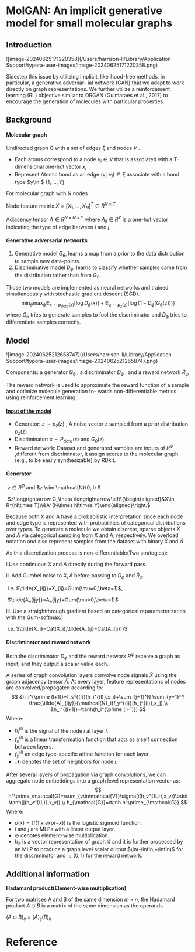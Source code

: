 # MolGAN: An implicit generative model for small molecular graphs

## Introduction

![image-20240625171220358](/Users/harrison-li/Library/Application Support/typora-user-images/image-20240625171220358.png)

Sidestep this issue by utilizing implicit, likelihood-free methods, in particular, a generative adversar- ial network (GAN) that we adapt to work directly on graph representations. We further utilize a reinforcement learning (RL) objective similar to ORGAN (Guimaraes et al., 2017) to encourage the generation of molecules with particular properties.

## Background

#### **Molecular graph**

Undirected graph G with a set of edges $\xi$ and nodes $V$ .

- Each atoms correspond to a node $v_i \in V$ that is associated with a T-dimensional one-hot vector $x_i$
- Represent Atomic bond as an edge $(v_i,v_j)\in \xi$ associate with a bond type $y\in $ {$1,...,Y$}

For molecular graph with N nodes

Node feature matrix $X=[X_1,...,X_N]^T\in R^{N\times T}$

Adjacency tensor $A\in R^{N\times N\times Y}$ where $A_{ij}\in R^Y$ is a one-hot vector indicating the type of edge between $i$ and $j$.

#### **Generative adversarial networks**

1. Generative model $G_\theta$, learns a map from a prior to the data distribution to sample new data-points.
2. Discriminative model $D_\phi$, learns to classify whether samples came from the distribution rather than from $G_\theta$.

Those two models are implemented as neural networks and trained simultaneously with stochastic gradient descent (SGD).
$$
\min_{\theta} \max_{\phi} \mathbb{E}_{x \sim p_{data}(x)} [\log D_{\phi}(x)] + \mathbb{E}_{z \sim p_z(z)} [\log (1 - D_{\phi}(G_{\theta}(z)))]
$$
where $G_\theta$ tries to generate samples to fool the discriminator and $D_\phi$ tries to differentiate samples correctly. 

## Model

![image-20240625212658747](/Users/harrison-li/Library/Application Support/typora-user-images/image-20240625212658747.png)

Components: a generator $G_\theta$ , a discriminator $D_\phi$ , and a reward network $\hat{R}_\psi$

The reward network is used to approximate the reward function of a sample and optimize molecule generation to- wards non-differentiable metrics using reinforcement learning.

#### **<u>Input of the model</u>**

- Generator: $z \sim p_z(z)$ , A noise vector  z  sampled from a prior distribution  $p_z(z)$ .
- Discriminator: $x\sim P_{data}(x)$ and $G_\theta(z)$
- Reward network: Dataset and generated samples are inputs of $R^\psi$ ,different from discriminator, it assign scores to the molecular graph (e.g., to be easily synthesizable) by RDkit.

#### **Generator**

​					$z\in R^D$ and $z \sim \mathcal{N}(0, I) $

​					$z\longrightarrow G_\theta \longrightarrow\left\{\begin{aligned}&X\in R^{N\times T}\\&A^{N\times N\times Y}\end{aligned}\right.$

Because both X and A have a probabilistic interpretation since each node and edge type is represented with probabilities of categorical distributions over types. To generate a molecule we obtain discrete, sparse objects $\tilde{X}$ and $\tilde{A}$ via categorical sampling from X and A, respectively. We overload notation and also represent samples from the dataset with binary  $\tilde{X}$ and $\tilde{A}$.

As this discretization process is non-differentiable(Two strategies):

i.Use continuous $X$ and $A$ directly during the forward pass.

ii. Add Gumbel noise to $X,A$ before passing to $D_\phi$ and $\hat{R}_\psi$.

​	i.e. 	$\tilde{X_{ij}}=X_{ij}+Gum(\mu=0,\beta=1)$,

​			$\tilde{A_{ijy}}=A_{ijy}+Gum(\mu=0,\beta=1)$

iii. Use a straightthrough gradient based on categorical reparameterization with the Gum-softmax.[1](ref1)

​			i.e. $\tilde{X_i}=Cat(X_i),\tilde{A_{ij}=Cat(A_{ij})}$

#### Discriminator and reward network

Both the discriminator $D_\phi$ and the reward network $R^\psi$ receive a graph as input, and they output a scalar value each.

A series of graph convolution layers convolve node signals $\tilde{X}$ using the graph adjacency tensor $\tilde{A}$. At every layer, feature representations of nodes are convolved/propagated according to:
$$
&h_i^{\prime (l+1)}=f_s^{(l)}(h_i^{(l)},x_i)+\sum_{j=1}^N \sum_{y=1}^Y \frac{\tilde{A}_{ijy}}{\mathcal{N}_i}f_y^{(l)}(h_j^{(l)},x_j),\\
&h_i^{(l+1)}=\tanh(h_i^{\prime (l+1)})
$$
Where:

- $h_i^{(l)}$ is the signal of the node $i$ at layer $l$.
- $f_s^{(l)}$ is a linear transformation function that acts as a self connection between layers.
- $f_y^{(l)}$ an edge type-specific affine function for each layer.
- $\mathcal{N}_i$ denotes the set of neighbors for node $i$.



After several layers of propagation via graph convolutions, we can aggregate node embeddings into a graph level representation vector as:
$$
h^\prime_\mathcal{G}=\sum_{v\in\mathcal{V}}\sigma(i(h_v^{(L)},x_v))\odot \tanh(j(h_v^{(L)},x_v)),\\
h_{\mathcal{G}}=\tanh h^\prime_{\mathcal{G}}
$$
Where:

- $\sigma(x)=1/(1+exp(-x))\text{ is the logistic sigmoid function.}$
- $i\text{ and }j$ are MLPs with a linear output layer.
- $\odot$ denotes element-wise multiplication.
- $h_{\mathcal{G}}$ is a vector representation of graph $\mathcal{G}$ and it is further processed by an MLP to produce a graph level scalar output $\in(-\infin,+\infin)$ for the discriminator and $\in (0,1)$ for the reward network.

## Additional information

**Hadamard product(Element-wise multiplication)**

For two matrices A and B of the same dimension $m\times n$, the Hadamard product $A\odot B$  is a matrix of the same dimension as the operands.

$(A\odot B)_{ij}=(A)_{ij}(B)_{ij}$

# Reference

[1]: https://openreview.net/forum?id=rkE3y85ee.	"ref1"



